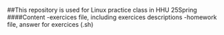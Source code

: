 ##This repository is used for Linux practice class in HHU 25Spring
####Content
-exercices file, including exercices descriptions
-homework file, answer for exercices (.sh)


